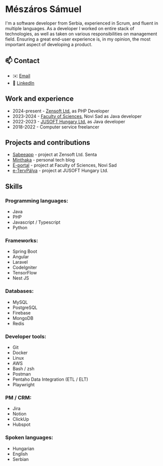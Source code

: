 # Mészáros Sámuel

I'm a software developer from Serbia, experienced in Scrum, and fluent in multiple languages. As a developer I worked on entire stack of technologies, as well as taken on various responsibilities on management field. Ensuring a great end-user experience is, in my opinion, the most important aspect of developing a product.

## 📫 Contact

- ✉️ [Email](mailto:meszaros.samuel.official@gmail.com)
- 👔 [LinkedIn](https://www.linkedin.com/in/s%C3%A1muel-m%C3%A9sz%C3%A1ros-54150821a/)

## Work and experience

- 2024-present - [Zensoft Ltd.](https://www.linkedin.com/company/zensoft-ltd) as PHP Developer
- 2023-2024 - [Faculty of Sciences](https://www.linkedin.com/school/university-of-novi-sad-faculty-of-sciences), Novi Sad as Java developer
- 2022-2023 - [JUSOFT Hungary Ltd.](https://www.linkedin.com/company/jusoft-hungary-ltd.) as Java developer
- 2018-2022 - Computer service freelancer

## Projects and contributions

- [Sabeeapp](https://www.sabeeapp.com/) - project at Zensoft Ltd. Senta
- [Minthaka](https://minthaka.com) - personal tech blog
- [E-portal](https://eportal.pmf.uns.ac.rs/) - project at Faculty of Sciences, Novi Sad
- [e-TervPálya](https://www.oeny.hu/oeny/tpalya/) - project at JUSOFT Hungary Ltd.

## Skills

### Programming languages:

- Java
- PHP
- Javascript / Typescript
- Python

### Frameworks:

- Spring Boot
- Angular
- Laravel
- CodeIgniter
- TensorFlow
- Nest JS

### Databases:

- MySQL
- PostgreSQL
- Firebase
- MongoDB
- Redis

### Developer tools:

- Git
- Docker
- Linux
- AWS
- Bash / zsh
- Postman
- Pentaho Data Integration (ETL / ELT)
- Playwright

### PM / CRM:

- Jira
- Notion
- ClickUp
- Hubspot

### Spoken languages:

- Hungarian
- English
- Serbian
